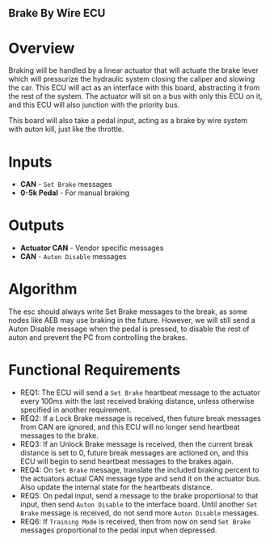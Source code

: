 ## Brake By Wire ECU
# Overview

Braking will be handled by a linear actuator that will actuate the brake lever which will pressurize the hydraulic system
closing the caliper and slowing the car. This ECU will act as an interface with this board, abstracting it from the rest of the
system. The actuator will sit on a bus with only this ECU on it, and this ECU will also junction with the priority bus.

This board will also take a pedal input, acting as a brake by wire system with auton kill, just like the throttle.

# Inputs

- **CAN** - `Set Brake` messages
- **0-5k Pedal** - For manual braking

# Outputs
- **Actuator CAN** - Vendor specific messages
- **CAN** - `Auton Disable` messages

# Algorithm

The esc should always write Set Brake messages to the break, as some nodes like AEB may use braking in the future. However,
we will still send a Auton Disable message when the pedal is pressed, to disable the rest of auton and prevent the PC from
controlling the brakes.

# Functional Requirements
- REQ1: The ECU will send a `Set Brake` heartbeat message to the actuator every 100ms with the last received braking distance, unless otherwise specified in another requirement.
- REQ2: If a Lock Brake message is received, then future break messages from CAN are ignored, and this ECU will no longer send heartbeat messages to the brake.
- REQ3: If an Unlock Brake message is received, then the current break distance is set to 0, future break messages are actioned on, and this ECU will begin to send heartbeat messages to the brakes again.
- REQ4: On `Set Brake` message, translate the included braking percent to the actuators actual CAN message type and send it on the actuator bus.
Also update the internal state for the heartbeats distance.
- REQ5: On pedal input, send a message to the brake proportional to that input, then send `Auton Disable` to the interface board. Until 
another `Set Brake` message is received, do not send more `Auton Disable` messages.
- REQ6: If `Training Mode` is received, then from now on send `Set Brake` messages proportional to the pedal input when depressed.
